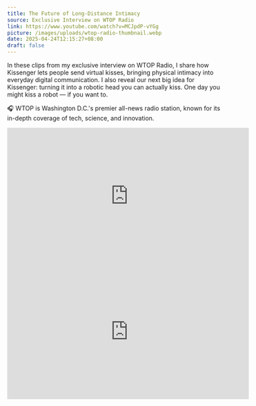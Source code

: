 ```yaml
---
title: The Future of Long-Distance Intimacy
source: Exclusive Interview on WTOP Radio
link: https://www.youtube.com/watch?v=MCJpdP-vYGg
picture: /images/uploads/wtop-radio-thumbnail.webp
date: 2025-04-24T12:15:27+08:00
draft: false
---
```


In these clips from my exclusive interview on WTOP Radio, I share how Kissenger lets people send virtual kisses, bringing physical intimacy into everyday digital communication. I also reveal our next big idea for Kissenger: turning it into a robotic head you can actually kiss. One day you might kiss a robot — if you want to.

🎧 WTOP is Washington D.C.'s premier all-news radio station, known for its in-depth coverage of tech, science, and innovation.

<iframe width="560" height="315" src="https://www.youtube.com/embed/vFAzoi3CITU?si=N0xtHVofBpeYCP40" title="YouTube video player" frameborder="0" allow="accelerometer; autoplay; clipboard-write; encrypted-media; gyroscope; picture-in-picture; web-share" referrerpolicy="strict-origin-when-cross-origin" allowfullscreen></iframe>

<iframe width="560" height="315" src="https://www.youtube.com/embed/MCJpdP-vYGg?si=l3m2BCGs9jQj0RXD" title="YouTube video player" frameborder="0" allow="accelerometer; autoplay; clipboard-write; encrypted-media; gyroscope; picture-in-picture; web-share" referrerpolicy="strict-origin-when-cross-origin" allowfullscreen></iframe>
